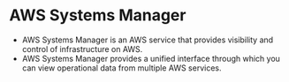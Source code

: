 # AWS Systems Manager
- AWS Systems Manager is an AWS service that provides visibility and control of infrastructure on AWS.
- AWS Systems Manager provides a unified interface through which you can view operational data from multiple AWS services.
